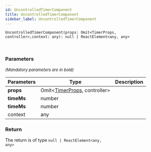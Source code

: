 ```yaml
---
id: UncontrolledTimerComponent
title: UncontrolledTimerComponent
sidebar_label: UncontrolledTimerComponent
---
```


```tsx
UncontrolledTimerComponent(props: Omit<TimerProps, controller>,context: any): null | ReactElement<any, any>
```
<br/>



### Parameters

<font size="2"><i>(Mandatory parameters are in bold)</i></font>

| Parameters | Type | Description |
| --------- | ---- | ----------- |
| **props** | Omit<[TimerProps](/api2/types/TimerProps.md), controller\> |  |
| **timeMs** | number |  |
| **timeMs** | number |  |
| context | any |  |


### Return



The return is of type <code>null | ReactElement<any, any\></code>